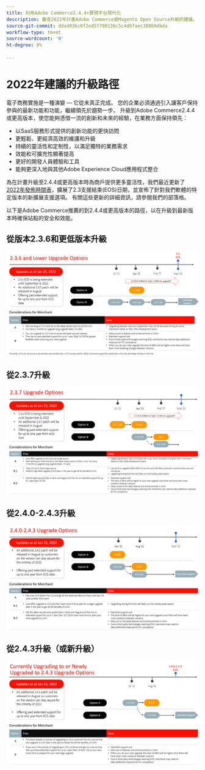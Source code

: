 ```yaml
---
title: 利用Adobe Commerce2.4.4+實現平台現代化
description: 審查2022年計畫Adobe Commerce或Magento Open Source升級的建議。
source-git-commit: ddad036c0f2ed5f790136c5c4d6faec38069dbda
workflow-type: tm+mt
source-wordcount: '0'
ht-degree: 0%

---
```



# 2022年建議的升級路徑

電子商務實施是一種演變 — 它從未真正完成。 您的企業必須通過引入讓客戶保持參與的最新功能和功能，繼續領先於趨勢一步。 升級到Adobe Commerce2.4.4或更高版本，使您能夠憑借一流的創新和未來的經驗，在業務方面保持領先：

- 以SaaS服務形式提供的創新功能的更快訪問
- 更輕鬆、更經濟高效的維護和升級
- 持續的靈活性和定制性，以滿足獨特的業務需求
- 效能和可擴充性顯著提高
- 更好的開發人員體驗和工具
- 能夠更深入地與其他Adobe Experience Cloud應用程式整合

為在計畫升級至2.4.4或更高版本時為商戶提供更多靈活性，我們最近更新了 [2022年發佈時間表](https://devdocs.magento.com/release/)，擴展了2.3支援結束(EOS)日期，並宣佈了針對我們軟體的特定版本的新擴展支援選項。 有關這些更新的詳細資訊，請參閱我們的部落格。

以下是Adobe Commerce推薦的到2.4.4或更高版本的路徑，以在升級到最新版本時確保站點的安全和效能。

## 從版本2.3.6和更低版本升級

![](../../assets/upgrade-guide/2.3.6.png)

## 從2.3.7升級

![](../../assets/upgrade-guide/2.3.7.png)

## 從2.4.0-2.4.3升級

![](../../assets/upgrade-guide/2.4.0-2.4.3.png)

## 從2.4.3升級（或新升級）

![](../../assets/upgrade-guide/2.4.3.png)

